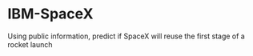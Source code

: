 # IBM-SpaceX
Using public information, predict if SpaceX will reuse the first stage of a rocket launch
